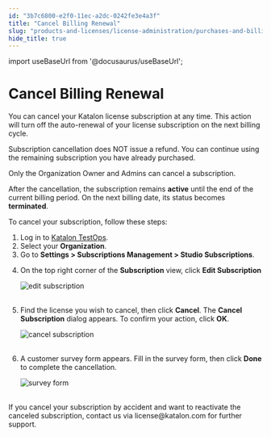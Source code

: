 ```yaml
---
id: "3b7c6800-e2f0-11ec-a2dc-0242fe3e4a3f"
title: "Cancel Billing Renewal"
slug: "products-and-licenses/license-administration/purchases-and-billing/cancel-billing-renewal"
hide_title: true
---
```

import useBaseUrl from '@docusaurus/useBaseUrl';


# <a id="id" class="anchor_top_offset"/><a id="ariaid-title1" class="anchor_top_offset"/>Cancel Billing Renewal

<p xmlns="http://www.w3.org/1999/xhtml" className="p">You can cancel your Katalon license subscription at any time.   This action will turn off the auto-renewal of your license   subscription on the next billing cycle.</p> 
<p xmlns="http://www.w3.org/1999/xhtml" className="p">Subscription cancellation does NOT issue a refund. You can   continue using the remaining subscription you have already   purchased.</p> 
<p xmlns="http://www.w3.org/1999/xhtml" className="p">Only the Organization Owner and Admins can cancel a   subscription.</p> 
<p xmlns="http://www.w3.org/1999/xhtml" className="p">After the cancellation, the subscription remains   <strong className="ph b">active</strong> until the end of the current billing   period. On the next billing date, its status becomes   <strong className="ph b">terminated</strong>.</p> 
<p xmlns="http://www.w3.org/1999/xhtml" className="p">To cancel your subscription, follow these steps:</p> 
<ol xmlns="http://www.w3.org/1999/xhtml" className="ol"><li className="li">Log in to <a className="xref j-external-link" href="https://testops.katalon.io/" target="_blank">Katalon       TestOps</a>.</li><li className="li">Select your <strong className="ph b">Organization</strong>.</li><li className="li">Go to <strong className="ph b">Settings &gt; Subscriptions Management &gt;       Studio Subscriptions</strong>.</li><li className="li">     <p className="p">On the top right corner of the <strong className="ph b">Subscription</strong>       view, click <strong className="ph b">Edit Subscription</strong>     </p>     <p className="p">       <img className="image" src={useBaseUrl("https://github.com/katalon-studio/docs-images/raw/master/katalon-studio/docs/license-subscription/edit-subscription.png")} alt="edit subscription" /><br /><br />     </p>   </li><li className="li">     <p className="p">Find the license you wish to cancel, then click       <strong className="ph b">Cancel</strong>. The <strong className="ph b">Cancel Subscription</strong>       dialog appears. To confirm your action, click       <strong className="ph b">OK</strong>.</p>     <p className="p">       <img className="image" src={useBaseUrl("https://github.com/katalon-studio/docs-images/raw/master/katalon-studio/docs/license-subscription/cancel-subs.png")} alt="cancel subscription" /><br /><br />     </p>   </li><li className="li">     <p className="p">A customer survey form appears. Fill in the survey form, then       click <strong className="ph b">Done</strong> to complete the cancellation.</p>     <p className="p">       <img className="image" src={useBaseUrl("https://github.com/katalon-studio/docs-images/raw/master/katalon-studio/docs/license-subscription/feedback-form.png")} width={350} alt="survey form" /><br /><br />     </p>   </li></ol> 
<p xmlns="http://www.w3.org/1999/xhtml" className="p">If you cancel your subscription by accident and want to   reactivate the canceled subscription, contact us via   license@katalon.com for further support.</p> 
